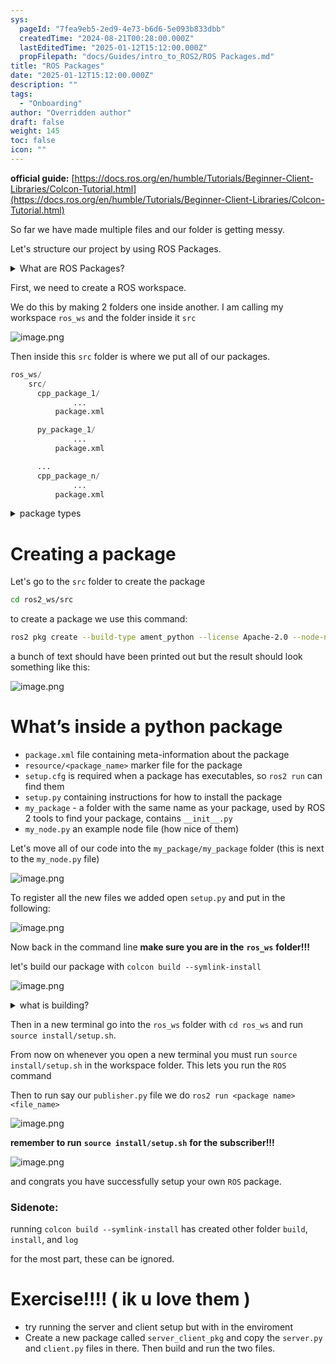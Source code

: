 ```yaml
---
sys:
  pageId: "7fea9eb5-2ed9-4e73-b6d6-5e093b833dbb"
  createdTime: "2024-08-21T00:28:00.000Z"
  lastEditedTime: "2025-01-12T15:12:00.000Z"
  propFilepath: "docs/Guides/intro_to_ROS2/ROS Packages.md"
title: "ROS Packages"
date: "2025-01-12T15:12:00.000Z"
description: ""
tags:
  - "Onboarding"
author: "Overridden author"
draft: false
weight: 145
toc: false
icon: ""
---
```


**official guide:** [https://docs.ros.org/en/humble/Tutorials/Beginner-Client-Libraries/Colcon-Tutorial.html](https://docs.ros.org/en/humble/Tutorials/Beginner-Client-Libraries/Colcon-Tutorial.html)

So far we have made multiple files and our folder is getting messy.

Let's structure our project by using ROS Packages.

<details>

<summary>What are ROS Packages?</summary>

ROS Packages are, as the name implies, packages of code that are highly sharable between ROS developers.

They consist of a folder, `package.xml` file, and source code

```python
      cpp_package_1/
		      ... imagine much code files here ..
          package.xml
```

</details>

First, we need to create a ROS workspace.

We do this by making 2 folders one inside another. I am calling my workspace `ros_ws` and the folder inside it `src`

![image.png](https://prod-files-secure.s3.us-west-2.amazonaws.com/d518164a-d88e-44d1-a4ee-3adb3bd8bce0/70706947-fd18-4537-a67b-e12946812d31/image.png?X-Amz-Algorithm=AWS4-HMAC-SHA256&X-Amz-Content-Sha256=UNSIGNED-PAYLOAD&X-Amz-Credential=ASIAZI2LB466QNP3ZWL6%2F20250425%2Fus-west-2%2Fs3%2Faws4_request&X-Amz-Date=20250425T090926Z&X-Amz-Expires=3600&X-Amz-Security-Token=IQoJb3JpZ2luX2VjEJH%2F%2F%2F%2F%2F%2F%2F%2F%2F%2FwEaCXVzLXdlc3QtMiJIMEYCIQCtzBPxMCSVQ2mk3pFUOji1Djjeekn9lwSOl%2FpsrypgKAIhAJtiWXMrBtFVkwFib5n%2BwsyMLqm3zXuqzPvNrokY2w2tKv8DCCoQABoMNjM3NDIzMTgzODA1IgwJ%2BVoHb2idet9NZHIq3AMQgaLPNA97O9hUR%2BYQHSpad2VpKk9ZpnoVHgaC29UGmCnjOVagabMN0TwrhZKsTiqdRW%2FnwfHuYadCVggiEWSnU%2B34AoZ61NE74v4054BBesksM7tgQvC4kEqddiq9Abxclkw6ksOICq%2FEVP9m2eMAjfkbwAVwRNVU0TB20XbyRfkCqgAeTdmN%2Bv0pIZs66WOFo7kD6jjuSHWjGN22AbBOfFnEBs8O9n4J9WNR5VYdA83TybADsD%2F1m8He%2FHnKhkk6i33dm2J2r9aix9SaDS%2BnvKrgfhjf%2F93StD42trQlLrU%2F%2BBtLkHwEf959sAi%2FZT2XRooiexEsVgMQmm7hFhMZmeCVBLcxx07N4mwxatGwTo54VQ94UKRRiXuFfQ1eyzymHowPlUuQPscAkEHzkKLX3L3cmrs3vl5lTr3Zw%2B6rYH1MlQjGrnNv3TnYVK6xQQffazapgqVm0XZpgOX48c2JAKw8%2Fdtar6bhlAGxSAXwccUyeKbXIlf79weLGRVOUxIS1pjvhC54FcKIU30yLxkK%2BHWCAJr46Ly065Ung0WKqvBwYVvO357FQXbprGCOIuDmVFeUU2%2Ftombz1%2B4ZJNGTj1wFm4nZjGEpOSA9v3Xh8Xh7KCVIRKyEK55XZjDNm63ABjqkAZOTDtrvF4ZFduU1H3qZqlVPCzSmkBHlPm6HGxBZS6QtrJBlkEc2JX9ncTcDCcv9SlBvHmQl6aFq1RMYVuGWeYnhSIykALhBAYOfohN9pcvPkuE3jGb7N%2FAl8LCogcZPwxyxt3BNKlZtsEehfJpdeXEm79Tsxc4458RdcuN7d8nqYYpTZ%2FmgeKr8Sv9WbMDbLi6h%2BR6hFQFtGOfW9gPB5ITNQ0nY&X-Amz-Signature=49988844e3fb8c180f4a7c9a89570ba61c812d46a36b4bd8eb2e8a9e0aa93ef7&X-Amz-SignedHeaders=host&x-id=GetObject)

Then inside this `src` folder is where we put all of our packages.

```python
ros_ws/
    src/
      cpp_package_1/
		      ...
          package.xml

      py_package_1/
		      ...
          package.xml

      ...
      cpp_package_n/
		      ...
          package.xml

```

<details>

<summary>package types</summary>

packages can be either `C++` or python.

the intern file structure is different for each but for this guide we will stick to creating python packages

</details>

# Creating a package

Let's go to the `src` folder to create the package

```bash
cd ros2_ws/src
```

to create a package we use this command:

```bash
ros2 pkg create --build-type ament_python --license Apache-2.0 --node-name my_node my_package
```

a bunch of text should have been printed out but the result should look something like this:

![image.png](https://prod-files-secure.s3.us-west-2.amazonaws.com/d518164a-d88e-44d1-a4ee-3adb3bd8bce0/e6cf1e3f-8512-4a3e-b131-079f800bf3e8/image.png?X-Amz-Algorithm=AWS4-HMAC-SHA256&X-Amz-Content-Sha256=UNSIGNED-PAYLOAD&X-Amz-Credential=ASIAZI2LB466QNP3ZWL6%2F20250425%2Fus-west-2%2Fs3%2Faws4_request&X-Amz-Date=20250425T090926Z&X-Amz-Expires=3600&X-Amz-Security-Token=IQoJb3JpZ2luX2VjEJH%2F%2F%2F%2F%2F%2F%2F%2F%2F%2FwEaCXVzLXdlc3QtMiJIMEYCIQCtzBPxMCSVQ2mk3pFUOji1Djjeekn9lwSOl%2FpsrypgKAIhAJtiWXMrBtFVkwFib5n%2BwsyMLqm3zXuqzPvNrokY2w2tKv8DCCoQABoMNjM3NDIzMTgzODA1IgwJ%2BVoHb2idet9NZHIq3AMQgaLPNA97O9hUR%2BYQHSpad2VpKk9ZpnoVHgaC29UGmCnjOVagabMN0TwrhZKsTiqdRW%2FnwfHuYadCVggiEWSnU%2B34AoZ61NE74v4054BBesksM7tgQvC4kEqddiq9Abxclkw6ksOICq%2FEVP9m2eMAjfkbwAVwRNVU0TB20XbyRfkCqgAeTdmN%2Bv0pIZs66WOFo7kD6jjuSHWjGN22AbBOfFnEBs8O9n4J9WNR5VYdA83TybADsD%2F1m8He%2FHnKhkk6i33dm2J2r9aix9SaDS%2BnvKrgfhjf%2F93StD42trQlLrU%2F%2BBtLkHwEf959sAi%2FZT2XRooiexEsVgMQmm7hFhMZmeCVBLcxx07N4mwxatGwTo54VQ94UKRRiXuFfQ1eyzymHowPlUuQPscAkEHzkKLX3L3cmrs3vl5lTr3Zw%2B6rYH1MlQjGrnNv3TnYVK6xQQffazapgqVm0XZpgOX48c2JAKw8%2Fdtar6bhlAGxSAXwccUyeKbXIlf79weLGRVOUxIS1pjvhC54FcKIU30yLxkK%2BHWCAJr46Ly065Ung0WKqvBwYVvO357FQXbprGCOIuDmVFeUU2%2Ftombz1%2B4ZJNGTj1wFm4nZjGEpOSA9v3Xh8Xh7KCVIRKyEK55XZjDNm63ABjqkAZOTDtrvF4ZFduU1H3qZqlVPCzSmkBHlPm6HGxBZS6QtrJBlkEc2JX9ncTcDCcv9SlBvHmQl6aFq1RMYVuGWeYnhSIykALhBAYOfohN9pcvPkuE3jGb7N%2FAl8LCogcZPwxyxt3BNKlZtsEehfJpdeXEm79Tsxc4458RdcuN7d8nqYYpTZ%2FmgeKr8Sv9WbMDbLi6h%2BR6hFQFtGOfW9gPB5ITNQ0nY&X-Amz-Signature=3ca92e1614a10c799d2eea6733f324cae47973412657c06b5ae564ef6f7aad3b&X-Amz-SignedHeaders=host&x-id=GetObject)

# What’s inside a python package

- `package.xml` file containing meta-information about the package
- `resource/<package_name>` marker file for the package
- `setup.cfg` is required when a package has executables, so `ros2 run` can find them
- `setup.py` containing instructions for how to install the package
- `my_package` - a folder with the same name as your package, used by ROS 2 tools to find your package, contains `__init__.py`
- `my_node.py` an example node file (how nice of them)

Let's move all of our code into the `my_package/my_package` folder (this is next to the `my_node.py` file)

![image.png](https://prod-files-secure.s3.us-west-2.amazonaws.com/d518164a-d88e-44d1-a4ee-3adb3bd8bce0/9ce58f11-0da9-4d3e-b86d-506a9685d378/image.png?X-Amz-Algorithm=AWS4-HMAC-SHA256&X-Amz-Content-Sha256=UNSIGNED-PAYLOAD&X-Amz-Credential=ASIAZI2LB466QNP3ZWL6%2F20250425%2Fus-west-2%2Fs3%2Faws4_request&X-Amz-Date=20250425T090927Z&X-Amz-Expires=3600&X-Amz-Security-Token=IQoJb3JpZ2luX2VjEJH%2F%2F%2F%2F%2F%2F%2F%2F%2F%2FwEaCXVzLXdlc3QtMiJIMEYCIQCtzBPxMCSVQ2mk3pFUOji1Djjeekn9lwSOl%2FpsrypgKAIhAJtiWXMrBtFVkwFib5n%2BwsyMLqm3zXuqzPvNrokY2w2tKv8DCCoQABoMNjM3NDIzMTgzODA1IgwJ%2BVoHb2idet9NZHIq3AMQgaLPNA97O9hUR%2BYQHSpad2VpKk9ZpnoVHgaC29UGmCnjOVagabMN0TwrhZKsTiqdRW%2FnwfHuYadCVggiEWSnU%2B34AoZ61NE74v4054BBesksM7tgQvC4kEqddiq9Abxclkw6ksOICq%2FEVP9m2eMAjfkbwAVwRNVU0TB20XbyRfkCqgAeTdmN%2Bv0pIZs66WOFo7kD6jjuSHWjGN22AbBOfFnEBs8O9n4J9WNR5VYdA83TybADsD%2F1m8He%2FHnKhkk6i33dm2J2r9aix9SaDS%2BnvKrgfhjf%2F93StD42trQlLrU%2F%2BBtLkHwEf959sAi%2FZT2XRooiexEsVgMQmm7hFhMZmeCVBLcxx07N4mwxatGwTo54VQ94UKRRiXuFfQ1eyzymHowPlUuQPscAkEHzkKLX3L3cmrs3vl5lTr3Zw%2B6rYH1MlQjGrnNv3TnYVK6xQQffazapgqVm0XZpgOX48c2JAKw8%2Fdtar6bhlAGxSAXwccUyeKbXIlf79weLGRVOUxIS1pjvhC54FcKIU30yLxkK%2BHWCAJr46Ly065Ung0WKqvBwYVvO357FQXbprGCOIuDmVFeUU2%2Ftombz1%2B4ZJNGTj1wFm4nZjGEpOSA9v3Xh8Xh7KCVIRKyEK55XZjDNm63ABjqkAZOTDtrvF4ZFduU1H3qZqlVPCzSmkBHlPm6HGxBZS6QtrJBlkEc2JX9ncTcDCcv9SlBvHmQl6aFq1RMYVuGWeYnhSIykALhBAYOfohN9pcvPkuE3jGb7N%2FAl8LCogcZPwxyxt3BNKlZtsEehfJpdeXEm79Tsxc4458RdcuN7d8nqYYpTZ%2FmgeKr8Sv9WbMDbLi6h%2BR6hFQFtGOfW9gPB5ITNQ0nY&X-Amz-Signature=a854646973fe434f9a4845e09a79a2ab93e604ffcded1653e24d6f1f61d3fca3&X-Amz-SignedHeaders=host&x-id=GetObject)

To register all the new files we added open `setup.py` and put in the following:

![image.png](https://prod-files-secure.s3.us-west-2.amazonaws.com/d518164a-d88e-44d1-a4ee-3adb3bd8bce0/1cd7c262-4cae-4496-9d75-c178537d24a2/image.png?X-Amz-Algorithm=AWS4-HMAC-SHA256&X-Amz-Content-Sha256=UNSIGNED-PAYLOAD&X-Amz-Credential=ASIAZI2LB466QNP3ZWL6%2F20250425%2Fus-west-2%2Fs3%2Faws4_request&X-Amz-Date=20250425T090926Z&X-Amz-Expires=3600&X-Amz-Security-Token=IQoJb3JpZ2luX2VjEJH%2F%2F%2F%2F%2F%2F%2F%2F%2F%2FwEaCXVzLXdlc3QtMiJIMEYCIQCtzBPxMCSVQ2mk3pFUOji1Djjeekn9lwSOl%2FpsrypgKAIhAJtiWXMrBtFVkwFib5n%2BwsyMLqm3zXuqzPvNrokY2w2tKv8DCCoQABoMNjM3NDIzMTgzODA1IgwJ%2BVoHb2idet9NZHIq3AMQgaLPNA97O9hUR%2BYQHSpad2VpKk9ZpnoVHgaC29UGmCnjOVagabMN0TwrhZKsTiqdRW%2FnwfHuYadCVggiEWSnU%2B34AoZ61NE74v4054BBesksM7tgQvC4kEqddiq9Abxclkw6ksOICq%2FEVP9m2eMAjfkbwAVwRNVU0TB20XbyRfkCqgAeTdmN%2Bv0pIZs66WOFo7kD6jjuSHWjGN22AbBOfFnEBs8O9n4J9WNR5VYdA83TybADsD%2F1m8He%2FHnKhkk6i33dm2J2r9aix9SaDS%2BnvKrgfhjf%2F93StD42trQlLrU%2F%2BBtLkHwEf959sAi%2FZT2XRooiexEsVgMQmm7hFhMZmeCVBLcxx07N4mwxatGwTo54VQ94UKRRiXuFfQ1eyzymHowPlUuQPscAkEHzkKLX3L3cmrs3vl5lTr3Zw%2B6rYH1MlQjGrnNv3TnYVK6xQQffazapgqVm0XZpgOX48c2JAKw8%2Fdtar6bhlAGxSAXwccUyeKbXIlf79weLGRVOUxIS1pjvhC54FcKIU30yLxkK%2BHWCAJr46Ly065Ung0WKqvBwYVvO357FQXbprGCOIuDmVFeUU2%2Ftombz1%2B4ZJNGTj1wFm4nZjGEpOSA9v3Xh8Xh7KCVIRKyEK55XZjDNm63ABjqkAZOTDtrvF4ZFduU1H3qZqlVPCzSmkBHlPm6HGxBZS6QtrJBlkEc2JX9ncTcDCcv9SlBvHmQl6aFq1RMYVuGWeYnhSIykALhBAYOfohN9pcvPkuE3jGb7N%2FAl8LCogcZPwxyxt3BNKlZtsEehfJpdeXEm79Tsxc4458RdcuN7d8nqYYpTZ%2FmgeKr8Sv9WbMDbLi6h%2BR6hFQFtGOfW9gPB5ITNQ0nY&X-Amz-Signature=173400d48625ae38322b792f0c492fc407912daa9dc786074a42077a1f7571ec&X-Amz-SignedHeaders=host&x-id=GetObject)

Now back in the command line **make sure you are in the** **`ros_ws`** **folder!!!**

let's build our package with `colcon build --symlink-install`

![image.png](https://prod-files-secure.s3.us-west-2.amazonaws.com/d518164a-d88e-44d1-a4ee-3adb3bd8bce0/2f2a0d27-b173-48fd-b189-5f5c0ce65619/image.png?X-Amz-Algorithm=AWS4-HMAC-SHA256&X-Amz-Content-Sha256=UNSIGNED-PAYLOAD&X-Amz-Credential=ASIAZI2LB466QNP3ZWL6%2F20250425%2Fus-west-2%2Fs3%2Faws4_request&X-Amz-Date=20250425T090927Z&X-Amz-Expires=3600&X-Amz-Security-Token=IQoJb3JpZ2luX2VjEJH%2F%2F%2F%2F%2F%2F%2F%2F%2F%2FwEaCXVzLXdlc3QtMiJIMEYCIQCtzBPxMCSVQ2mk3pFUOji1Djjeekn9lwSOl%2FpsrypgKAIhAJtiWXMrBtFVkwFib5n%2BwsyMLqm3zXuqzPvNrokY2w2tKv8DCCoQABoMNjM3NDIzMTgzODA1IgwJ%2BVoHb2idet9NZHIq3AMQgaLPNA97O9hUR%2BYQHSpad2VpKk9ZpnoVHgaC29UGmCnjOVagabMN0TwrhZKsTiqdRW%2FnwfHuYadCVggiEWSnU%2B34AoZ61NE74v4054BBesksM7tgQvC4kEqddiq9Abxclkw6ksOICq%2FEVP9m2eMAjfkbwAVwRNVU0TB20XbyRfkCqgAeTdmN%2Bv0pIZs66WOFo7kD6jjuSHWjGN22AbBOfFnEBs8O9n4J9WNR5VYdA83TybADsD%2F1m8He%2FHnKhkk6i33dm2J2r9aix9SaDS%2BnvKrgfhjf%2F93StD42trQlLrU%2F%2BBtLkHwEf959sAi%2FZT2XRooiexEsVgMQmm7hFhMZmeCVBLcxx07N4mwxatGwTo54VQ94UKRRiXuFfQ1eyzymHowPlUuQPscAkEHzkKLX3L3cmrs3vl5lTr3Zw%2B6rYH1MlQjGrnNv3TnYVK6xQQffazapgqVm0XZpgOX48c2JAKw8%2Fdtar6bhlAGxSAXwccUyeKbXIlf79weLGRVOUxIS1pjvhC54FcKIU30yLxkK%2BHWCAJr46Ly065Ung0WKqvBwYVvO357FQXbprGCOIuDmVFeUU2%2Ftombz1%2B4ZJNGTj1wFm4nZjGEpOSA9v3Xh8Xh7KCVIRKyEK55XZjDNm63ABjqkAZOTDtrvF4ZFduU1H3qZqlVPCzSmkBHlPm6HGxBZS6QtrJBlkEc2JX9ncTcDCcv9SlBvHmQl6aFq1RMYVuGWeYnhSIykALhBAYOfohN9pcvPkuE3jGb7N%2FAl8LCogcZPwxyxt3BNKlZtsEehfJpdeXEm79Tsxc4458RdcuN7d8nqYYpTZ%2FmgeKr8Sv9WbMDbLi6h%2BR6hFQFtGOfW9gPB5ITNQ0nY&X-Amz-Signature=6b1e42bd9cb39d065c5036863f0bd08b693a2d2ab164f84cc52d34b143974b28&X-Amz-SignedHeaders=host&x-id=GetObject)

<details>

<summary>what is building?</summary>

if you are a CS major at Rose-Hulman you will learn the answer to this in CSSE132

but TLDR; is it combines all the code files into one program that can be run easily 

</details>

Then in a new terminal go into the `ros_ws` folder with `cd ros_ws` and run `source install/setup.sh`. 

From now on whenever you open a new terminal you must run `source install/setup.sh` in the workspace folder. This lets you run the `ROS` command

Then to run say our `publisher.py` file we do `ros2 run <package name> <file_name>`

![image.png](https://prod-files-secure.s3.us-west-2.amazonaws.com/d518164a-d88e-44d1-a4ee-3adb3bd8bce0/4f4b1219-3a44-4632-aa0a-ce3471699f59/image.png?X-Amz-Algorithm=AWS4-HMAC-SHA256&X-Amz-Content-Sha256=UNSIGNED-PAYLOAD&X-Amz-Credential=ASIAZI2LB466QNP3ZWL6%2F20250425%2Fus-west-2%2Fs3%2Faws4_request&X-Amz-Date=20250425T090927Z&X-Amz-Expires=3600&X-Amz-Security-Token=IQoJb3JpZ2luX2VjEJH%2F%2F%2F%2F%2F%2F%2F%2F%2F%2FwEaCXVzLXdlc3QtMiJIMEYCIQCtzBPxMCSVQ2mk3pFUOji1Djjeekn9lwSOl%2FpsrypgKAIhAJtiWXMrBtFVkwFib5n%2BwsyMLqm3zXuqzPvNrokY2w2tKv8DCCoQABoMNjM3NDIzMTgzODA1IgwJ%2BVoHb2idet9NZHIq3AMQgaLPNA97O9hUR%2BYQHSpad2VpKk9ZpnoVHgaC29UGmCnjOVagabMN0TwrhZKsTiqdRW%2FnwfHuYadCVggiEWSnU%2B34AoZ61NE74v4054BBesksM7tgQvC4kEqddiq9Abxclkw6ksOICq%2FEVP9m2eMAjfkbwAVwRNVU0TB20XbyRfkCqgAeTdmN%2Bv0pIZs66WOFo7kD6jjuSHWjGN22AbBOfFnEBs8O9n4J9WNR5VYdA83TybADsD%2F1m8He%2FHnKhkk6i33dm2J2r9aix9SaDS%2BnvKrgfhjf%2F93StD42trQlLrU%2F%2BBtLkHwEf959sAi%2FZT2XRooiexEsVgMQmm7hFhMZmeCVBLcxx07N4mwxatGwTo54VQ94UKRRiXuFfQ1eyzymHowPlUuQPscAkEHzkKLX3L3cmrs3vl5lTr3Zw%2B6rYH1MlQjGrnNv3TnYVK6xQQffazapgqVm0XZpgOX48c2JAKw8%2Fdtar6bhlAGxSAXwccUyeKbXIlf79weLGRVOUxIS1pjvhC54FcKIU30yLxkK%2BHWCAJr46Ly065Ung0WKqvBwYVvO357FQXbprGCOIuDmVFeUU2%2Ftombz1%2B4ZJNGTj1wFm4nZjGEpOSA9v3Xh8Xh7KCVIRKyEK55XZjDNm63ABjqkAZOTDtrvF4ZFduU1H3qZqlVPCzSmkBHlPm6HGxBZS6QtrJBlkEc2JX9ncTcDCcv9SlBvHmQl6aFq1RMYVuGWeYnhSIykALhBAYOfohN9pcvPkuE3jGb7N%2FAl8LCogcZPwxyxt3BNKlZtsEehfJpdeXEm79Tsxc4458RdcuN7d8nqYYpTZ%2FmgeKr8Sv9WbMDbLi6h%2BR6hFQFtGOfW9gPB5ITNQ0nY&X-Amz-Signature=52937435d74d5e9303f6d1dd52a3c60c4311cedae6723f76b728fdd133875f48&X-Amz-SignedHeaders=host&x-id=GetObject)

**remember to run** **`source install/setup.sh`** **for the subscriber!!!**

![image.png](https://prod-files-secure.s3.us-west-2.amazonaws.com/d518164a-d88e-44d1-a4ee-3adb3bd8bce0/02121119-dad4-49ec-8356-c956108b4243/image.png?X-Amz-Algorithm=AWS4-HMAC-SHA256&X-Amz-Content-Sha256=UNSIGNED-PAYLOAD&X-Amz-Credential=ASIAZI2LB466QNP3ZWL6%2F20250425%2Fus-west-2%2Fs3%2Faws4_request&X-Amz-Date=20250425T090927Z&X-Amz-Expires=3600&X-Amz-Security-Token=IQoJb3JpZ2luX2VjEJH%2F%2F%2F%2F%2F%2F%2F%2F%2F%2FwEaCXVzLXdlc3QtMiJIMEYCIQCtzBPxMCSVQ2mk3pFUOji1Djjeekn9lwSOl%2FpsrypgKAIhAJtiWXMrBtFVkwFib5n%2BwsyMLqm3zXuqzPvNrokY2w2tKv8DCCoQABoMNjM3NDIzMTgzODA1IgwJ%2BVoHb2idet9NZHIq3AMQgaLPNA97O9hUR%2BYQHSpad2VpKk9ZpnoVHgaC29UGmCnjOVagabMN0TwrhZKsTiqdRW%2FnwfHuYadCVggiEWSnU%2B34AoZ61NE74v4054BBesksM7tgQvC4kEqddiq9Abxclkw6ksOICq%2FEVP9m2eMAjfkbwAVwRNVU0TB20XbyRfkCqgAeTdmN%2Bv0pIZs66WOFo7kD6jjuSHWjGN22AbBOfFnEBs8O9n4J9WNR5VYdA83TybADsD%2F1m8He%2FHnKhkk6i33dm2J2r9aix9SaDS%2BnvKrgfhjf%2F93StD42trQlLrU%2F%2BBtLkHwEf959sAi%2FZT2XRooiexEsVgMQmm7hFhMZmeCVBLcxx07N4mwxatGwTo54VQ94UKRRiXuFfQ1eyzymHowPlUuQPscAkEHzkKLX3L3cmrs3vl5lTr3Zw%2B6rYH1MlQjGrnNv3TnYVK6xQQffazapgqVm0XZpgOX48c2JAKw8%2Fdtar6bhlAGxSAXwccUyeKbXIlf79weLGRVOUxIS1pjvhC54FcKIU30yLxkK%2BHWCAJr46Ly065Ung0WKqvBwYVvO357FQXbprGCOIuDmVFeUU2%2Ftombz1%2B4ZJNGTj1wFm4nZjGEpOSA9v3Xh8Xh7KCVIRKyEK55XZjDNm63ABjqkAZOTDtrvF4ZFduU1H3qZqlVPCzSmkBHlPm6HGxBZS6QtrJBlkEc2JX9ncTcDCcv9SlBvHmQl6aFq1RMYVuGWeYnhSIykALhBAYOfohN9pcvPkuE3jGb7N%2FAl8LCogcZPwxyxt3BNKlZtsEehfJpdeXEm79Tsxc4458RdcuN7d8nqYYpTZ%2FmgeKr8Sv9WbMDbLi6h%2BR6hFQFtGOfW9gPB5ITNQ0nY&X-Amz-Signature=c38404b2f345094943e3288bf9f63f2d2ab1d9e182d54f6518db3e95f5e1afe0&X-Amz-SignedHeaders=host&x-id=GetObject)

and congrats you have successfully setup your own `ROS` package.

### Sidenote:

running `colcon build --symlink-install` has created other folder `build`, `install`, and `log`

for the most part, these can be ignored.

# Exercise!!!! ( ik u love them )

- try running the server and client setup but with in the enviroment
- Create a new package called `server_client_pkg` and copy the `server.py` and `client.py` files in there. Then build and run the two files.
